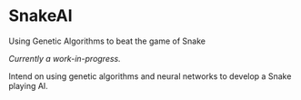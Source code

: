 # SnakeAI
Using Genetic Algorithms to beat the game of Snake

*Currently a work-in-progress.* 

Intend on using genetic algorithms and neural networks to develop a Snake playing AI. 
